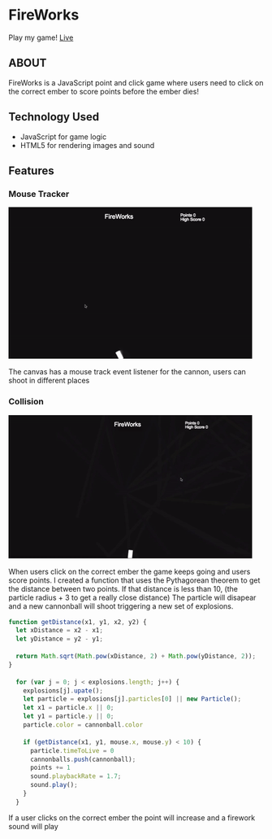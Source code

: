 # FireWorks
Play my game! [Live](https://jomartinez27.github.io/FireWorks/)

## ABOUT
FireWorks is a JavaScript point and click game where users need to click on the correct ember to score points before the ember dies!

## Technology Used
* JavaScript for game logic
* HTML5 for rendering images and sound

## Features
### Mouse Tracker
![Mouse Track](images/mouse-track-gif.gif)

The canvas has a mouse track event listener for the cannon, users can shoot in different places

### Collision
![Collision](images/collision-gif.gif)

When users click on the correct ember the game keeps going and users score points. I created a function that uses the Pythagorean theorem to get the distance between two points. If that distance is less than 10, (the particle radius + 3 to get a really close distance) The particle will disapear and a new cannonball will shoot triggering a new set of explosions.

```JavaScript
function getDistance(x1, y1, x2, y2) {
  let xDistance = x2 - x1;
  let yDistance = y2 - y1;

  return Math.sqrt(Math.pow(xDistance, 2) + Math.pow(yDistance, 2));
}

  for (var j = 0; j < explosions.length; j++) {
    explosions[j].upate();
    let particle = explosions[j].particles[0] || new Particle();
    let x1 = particle.x || 0;
    let y1 = particle.y || 0;
    particle.color = cannonball.color

    if (getDistance(x1, y1, mouse.x, mouse.y) < 10) {
      particle.timeToLive = 0
      cannonballs.push(cannonball);
      points += 1
      sound.playbackRate = 1.7;
      sound.play();
    }
  }
```

If a user clicks on the correct ember the point will increase and a firework sound will play
